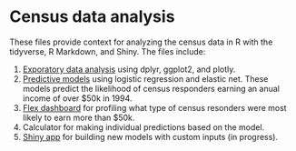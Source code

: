 # Census data analysis

These files provide context for analyzing the census data in R with the tidyverse, R Markdown, and Shiny. The files include:

1. [Exporatory data analysis](http://colorado.rstudio.com:3939/content/357/01_census_EDA.nb.html) using dplyr, ggplot2, and plotly.
2. [Predictive models](http://colorado.rstudio.com:3939/content/356/02_census_models.nb.html) using logistic regression and elastic net. These models predict the likelihood of census responders earning an anual income of over $50k in 1994.
3. [Flex dashboard](http://colorado.rstudio.com:3939/content/355/#section-predictors) for profiling what type of census resonders were most likely to earn more than $50k.
4. Calculator for making individual predictions based on the model.
5. [Shiny app](http://colorado.rstudio.com:3939/connect/#/apps/354/access) for building new models with custom inputs (in progress).

